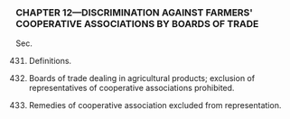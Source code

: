 ### **CHAPTER 12—DISCRIMINATION AGAINST FARMERS' COOPERATIVE ASSOCIATIONS BY BOARDS OF TRADE** ###

Sec.

431. Definitions.

432. Boards of trade dealing in agricultural products; exclusion of representatives of cooperative associations prohibited.

433. Remedies of cooperative association excluded from representation.